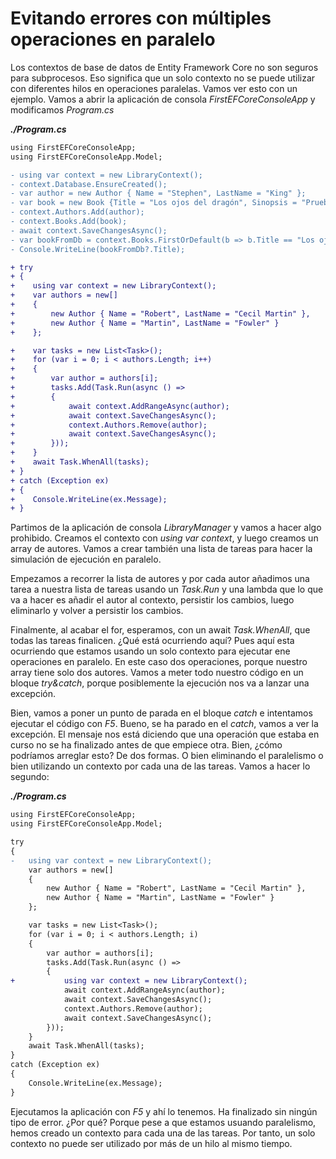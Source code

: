 # Evitando errores con múltiples operaciones en paralelo

Los contextos de base de datos de Entity Framework Core no son seguros para subprocesos. Eso significa que un solo contexto no se puede utilizar con diferentes hilos en operaciones paralelas. Vamos ver esto con un ejemplo.
Vamos a abrir la aplicación de consola _FirstEFCoreConsoleApp_ y modificamos _Program.cs_

***./Program.cs***

```diff
using FirstEFCoreConsoleApp;
using FirstEFCoreConsoleApp.Model;

- using var context = new LibraryContext();
- context.Database.EnsureCreated();
- var author = new Author { Name = "Stephen", LastName = "King" };
- var book = new Book {Title = "Los ojos del dragón", Sinopsis = "Prueba de un libro", Author = author };
- context.Authors.Add(author);
- context.Books.Add(book);
- await context.SaveChangesAsync();
- var bookFromDb = context.Books.FirstOrDefault(b => b.Title == "Los ojos del dragón");
- Console.WriteLine(bookFromDb?.Title);

+ try
+ {
+    using var context = new LibraryContext();
+    var authors = new[]
+    {
+        new Author { Name = "Robert", LastName = "Cecil Martin" },
+        new Author { Name = "Martin", LastName = "Fowler" }
+    };

+    var tasks = new List<Task>();
+    for (var i = 0; i < authors.Length; i++)
+    {
+        var author = authors[i];
+        tasks.Add(Task.Run(async () =>
+        {
+            await context.AddRangeAsync(author);
+            await context.SaveChangesAsync();
+            context.Authors.Remove(author);
+            await context.SaveChangesAsync();
+        }));
+    }
+    await Task.WhenAll(tasks);
+ }
+ catch (Exception ex)
+ {
+    Console.WriteLine(ex.Message);
+ }
```

Partimos de la aplicación de consola _LibraryManager_ y vamos a hacer algo prohibido. Creamos el contexto con  _using var context_, y luego creamos un array de autores. Vamos a crear también una lista de tareas para hacer la simulación de ejecución en paralelo.

Empezamos a recorrer la lista de autores y por cada autor añadimos una tarea a nuestra lista de tareas usando un _Task.Run_ y una lambda que lo que va a hacer es añadir el autor al contexto, persistir los cambios, luego eliminarlo y volver a persistir los cambios.

Finalmente, al acabar el for, esperamos, con un await _Task.WhenAll_, que todas las tareas finalicen. ¿Qué está ocurriendo aquí? Pues aquí esta ocurriendo que estamos usando un solo contexto para ejecutar ene operaciones en paralelo. En este caso dos operaciones, porque nuestro array tiene solo dos autores. Vamos a meter todo nuestro código en un bloque _try&catch_, porque posiblemente la ejecución nos va a lanzar una excepción.

Bien, vamos a poner un punto de parada en el bloque _catch_ e intentamos ejecutar el código con _F5_. Bueno, se ha parado en el _catch_, vamos a ver la excepción. El mensaje nos está diciendo que una operación que estaba en curso no se ha finalizado antes de que empiece otra. Bien, ¿cómo podríamos arreglar esto? De dos formas. O bien eliminando el paralelismo o bien utilizando un contexto por cada una de las tareas. Vamos a hacer lo segundo:

***./Program.cs***

```diff
using FirstEFCoreConsoleApp;
using FirstEFCoreConsoleApp.Model;

try
{
-   using var context = new LibraryContext();
    var authors = new[]
    {
        new Author { Name = "Robert", LastName = "Cecil Martin" },
        new Author { Name = "Martin", LastName = "Fowler" }
    };

    var tasks = new List<Task>();
    for (var i = 0; i < authors.Length; i)
    {
        var author = authors[i];
        tasks.Add(Task.Run(async () =>
        {
+           using var context = new LibraryContext();            
            await context.AddRangeAsync(author);
            await context.SaveChangesAsync();
            context.Authors.Remove(author);
            await context.SaveChangesAsync();
        }));
    }
    await Task.WhenAll(tasks);
}
catch (Exception ex)
{
    Console.WriteLine(ex.Message);
}
```

Ejecutamos la aplicación con _F5_ y ahí lo tenemos. Ha finalizado sin ningún tipo de error. ¿Por qué? Porque pese a que estamos usuando paralelismo, hemos creado un contexto para cada una de las tareas. Por tanto, un solo contexto no puede ser utilizado por más de un hilo al mismo tiempo.
